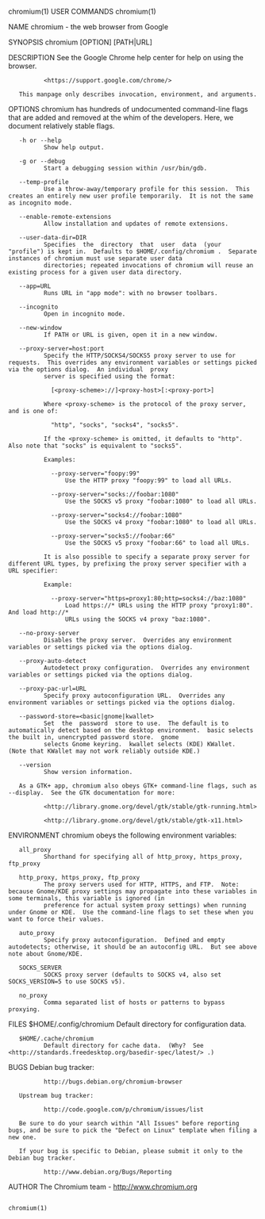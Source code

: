 chromium(1)                                                                           USER COMMANDS                                                                           chromium(1)

NAME
       chromium - the web browser from Google

SYNOPSIS
       chromium [OPTION] [PATH|URL]

DESCRIPTION
       See the Google Chrome help center for help on using the browser.

              <https://support.google.com/chrome/>

       This manpage only describes invocation, environment, and arguments.

OPTIONS
       chromium has hundreds of undocumented command-line flags that are added and removed at the whim of the developers.  Here, we document relatively stable flags.

       -h or --help
              Show help output.

       -g or --debug
              Start a debugging session within /usr/bin/gdb.

       --temp-profile
              Use a throw-away/temporary profile for this session.  This creates an entirely new user profile temporarily.  It is not the same as incognito mode.

       --enable-remote-extensions
              Allow installation and updates of remote extensions.

       --user-data-dir=DIR
              Specifies  the  directory  that  user  data  (your "profile") is kept in.  Defaults to $HOME/.config/chromium .  Separate instances of chromium must use separate user data
              directories; repeated invocations of chromium will reuse an existing process for a given user data directory.

       --app=URL
              Runs URL in "app mode": with no browser toolbars.

       --incognito
              Open in incognito mode.

       --new-window
              If PATH or URL is given, open it in a new window.

       --proxy-server=host:port
              Specify the HTTP/SOCKS4/SOCKS5 proxy server to use for requests.  This overrides any environment variables or settings picked via the options dialog.  An individual  proxy
              server is specified using the format:

                [<proxy-scheme>://]<proxy-host>[:<proxy-port>]

              Where <proxy-scheme> is the protocol of the proxy server, and is one of:

                "http", "socks", "socks4", "socks5".

              If the <proxy-scheme> is omitted, it defaults to "http". Also note that "socks" is equivalent to "socks5".

              Examples:

                --proxy-server="foopy:99"
                    Use the HTTP proxy "foopy:99" to load all URLs.

                --proxy-server="socks://foobar:1080"
                    Use the SOCKS v5 proxy "foobar:1080" to load all URLs.

                --proxy-server="socks4://foobar:1080"
                    Use the SOCKS v4 proxy "foobar:1080" to load all URLs.

                --proxy-server="socks5://foobar:66"
                    Use the SOCKS v5 proxy "foobar:66" to load all URLs.

              It is also possible to specify a separate proxy server for different URL types, by prefixing the proxy server specifier with a URL specifier:

              Example:

                --proxy-server="https=proxy1:80;http=socks4://baz:1080"
                    Load https://* URLs using the HTTP proxy "proxy1:80". And load http://*
                    URLs using the SOCKS v4 proxy "baz:1080".

       --no-proxy-server
              Disables the proxy server.  Overrides any environment variables or settings picked via the options dialog.

       --proxy-auto-detect
              Autodetect proxy configuration.  Overrides any environment variables or settings picked via the options dialog.

       --proxy-pac-url=URL
              Specify proxy autoconfiguration URL.  Overrides any environment variables or settings picked via the options dialog.

       --password-store=<basic|gnome|kwallet>
              Set  the  password  store to use.  The default is to automatically detect based on the desktop environment.  basic selects the built in, unencrypted password store.  gnome
              selects Gnome keyring.  kwallet selects (KDE) KWallet.  (Note that KWallet may not work reliably outside KDE.)

       --version
              Show version information.

       As a GTK+ app, chromium also obeys GTK+ command-line flags, such as --display.  See the GTK documentation for more:

              <http://library.gnome.org/devel/gtk/stable/gtk-running.html>

              <http://library.gnome.org/devel/gtk/stable/gtk-x11.html>

ENVIRONMENT
       chromium obeys the following environment variables:

       all_proxy
              Shorthand for specifying all of http_proxy, https_proxy, ftp_proxy

       http_proxy, https_proxy, ftp_proxy
              The proxy servers used for HTTP, HTTPS, and FTP.  Note: because Gnome/KDE proxy settings may propagate into these variables in some terminals, this variable is ignored (in
              preference for actual system proxy settings) when running under Gnome or KDE.  Use the command-line flags to set these when you want to force their values.

       auto_proxy
              Specify proxy autoconfiguration.  Defined and empty autodetects; otherwise, it should be an autoconfig URL.  But see above note about Gnome/KDE.

       SOCKS_SERVER
              SOCKS proxy server (defaults to SOCKS v4, also set SOCKS_VERSION=5 to use SOCKS v5).

       no_proxy
              Comma separated list of hosts or patterns to bypass proxying.

FILES
       $HOME/.config/chromium
              Default directory for configuration data.

       $HOME/.cache/chromium
              Default directory for cache data.  (Why?  See <http://standards.freedesktop.org/basedir-spec/latest/> .)

BUGS
       Debian bug tracker:

              http://bugs.debian.org/chromium-browser

       Upstream bug tracker:

              http://code.google.com/p/chromium/issues/list

       Be sure to do your search within "All Issues" before reporting bugs, and be sure to pick the "Defect on Linux" template when filing a new one.

       If your bug is specific to Debian, please submit it only to the Debian bug tracker.

              http://www.debian.org/Bugs/Reporting

AUTHOR
       The Chromium team - <http://www.chromium.org>

                                                                                                                                                                              chromium(1)
